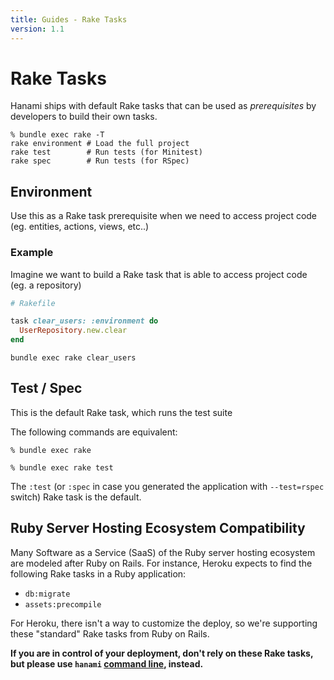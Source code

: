 ```yaml
---
title: Guides - Rake Tasks
version: 1.1
---
```


# Rake Tasks

Hanami ships with default Rake tasks that can be used as _prerequisites_ by developers to build their own tasks.

```shell
% bundle exec rake -T
rake environment # Load the full project
rake test        # Run tests (for Minitest)
rake spec        # Run tests (for RSpec)
```

## Environment

Use this as a Rake task prerequisite when we need to access project code (eg. entities, actions, views, etc..)

### Example

Imagine we want to build a Rake task that is able to access project code (eg. a repository)

```ruby
# Rakefile

task clear_users: :environment do
  UserRepository.new.clear
end
```

```shell
bundle exec rake clear_users
```

## Test / Spec

This is the default Rake task, which runs the test suite

The following commands are equivalent:

```shell
% bundle exec rake
```

```shell
% bundle exec rake test
```

<p class="convention">
  The <code>:test</code> (or <code>:spec</code> in case you generated the application with <code>--test=rspec</code> switch) Rake task is the default.
</p>

## Ruby Server Hosting Ecosystem Compatibility

Many Software as a Service (SaaS) of the Ruby server hosting ecosystem are modeled after Ruby on Rails.
For instance, Heroku expects to find the following Rake tasks in a Ruby application:

  * `db:migrate`
  * `assets:precompile`

For Heroku, there isn't a way to customize the deploy, so we're supporting these "standard" Rake tasks from Ruby on Rails.

**If you are in control of your deployment, don't rely on these Rake tasks, but please use `hanami` [command line](/guides/1.1/command-line/database), instead.**
